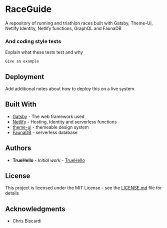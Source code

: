 # RaceGuide

A repository of running and triathlon races built with Gatsby, Theme-UI, Netlify Identity, Netlify functions, GraphQL and FaunaDB








### And coding style tests

Explain what these tests test and why

```
Give an example
```

## Deployment

Add additional notes about how to deploy this on a live system

## Built With

* [Gatsby](https://gatsbyjs.org) - The web framework used
* [Netlify](https://netlify.com/) - Hosting, Identity and serverless functions
* [theme-ui](https://theme-ui.com) - themeable design system
* [FaunaDB](https://faunadb.com) - serverless database



## Authors

* **TrueHello** - *Initial work* - [TrueHello](https://github.com/TrueHello)


## License

This project is licensed under the MIT License - see the [LICENSE.md](LICENSE.md) file for details

## Acknowledgments

* Chris Biscardi 


